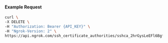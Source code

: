 <!-- Code generated for API Clients. DO NOT EDIT. -->

#### Example Request

```bash
curl \
-X DELETE \
-H "Authorization: Bearer {API_KEY}" \
-H "Ngrok-Version: 2" \
https://api.ngrok.com/ssh_certificate_authorities/sshca_2hrGysLeEFl6Bgft20E43TRNUpz
```
